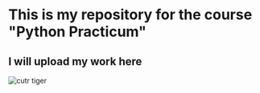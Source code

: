 # This is my repository for the course "Python Practicum"
## I will upload my work here
![cutr tiger](https://i.redd.it/y6vrk7ca48k31.jpg)
